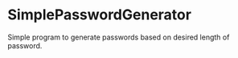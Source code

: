 # SimplePasswordGenerator
Simple program to generate passwords based on desired length of password.
